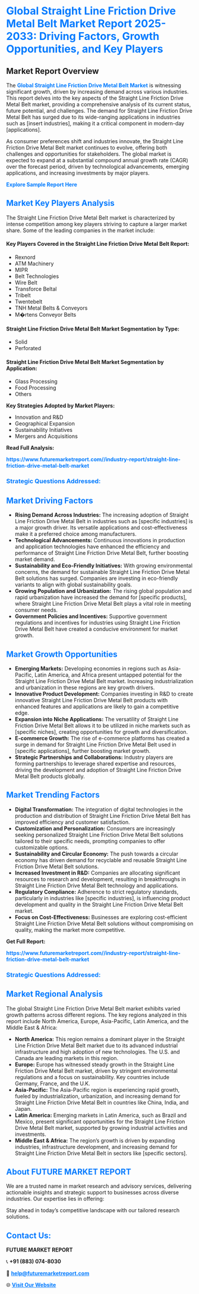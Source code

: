 <h1 style="color: #007BFF;">Global Straight Line Friction Drive Metal Belt Market Report 2025-2033: Driving Factors, Growth Opportunities, and Key Players</h1>

<section id="overview">
<h2>Market Report Overview</h2>
<p>The <a href="https://www.futuremarketreport.com//industry-report/straight-line-friction-drive-metal-belt-market" style="color: #007BFF; text-decoration: none;"><strong>Global Straight Line Friction Drive Metal Belt Market</strong></a> is witnessing significant growth, driven by increasing demand across various industries. This report delves into the key aspects of the Straight Line Friction Drive Metal Belt market, providing a comprehensive analysis of its current status, future potential, and challenges. The demand for Straight Line Friction Drive Metal Belt has surged due to its wide-ranging applications in industries such as [insert industries], making it a critical component in modern-day [applications].</p>
<p>As consumer preferences shift and industries innovate, the Straight Line Friction Drive Metal Belt market continues to evolve, offering both challenges and opportunities for stakeholders. The global market is expected to expand at a substantial compound annual growth rate (CAGR) over the forecast period, driven by technological advancements, emerging applications, and increasing investments by major players.</p>
</section>

<section id="overview">
<p><a href="https://www.futuremarketreport.com//request-sample/reportId=92510" style="color: #007BFF; text-decoration: none;"><strong>Explore Sample Report Here</strong></a></p>
</section>

<section id="key-players">
<h2 style="color: #007BFF;">Market Key Players Analysis</h2>
<p>The Straight Line Friction Drive Metal Belt market is characterized by intense competition among key players striving to capture a larger market share. Some of the leading companies in the market include:</p>
<h4>Key Players Covered in the Straight Line Friction Drive Metal Belt Report:</h4>
<ul><li>Rexnord</li><li>ATM Machinery</li><li>MIPR</li><li>Belt Technologies</li><li>Wire Belt</li><li>Transforce Beltal</li><li>Tribelt</li><li>Twentebelt</li><li>TNH Metal Belts &amp; Conveyors</li><li>M�rtens Conveyor Belts</li></ul>
<h4>Straight Line Friction Drive Metal Belt Market Segmentation by Type:</h4>
<ul><li>Solid</li><li>Perforated</li></ul>

<h4>Straight Line Friction Drive Metal Belt Market Segmentation by Application:</h4>
<ul><li>Glass Processing</li><li>Food Processing</li><li>Others</li></ul>
<p><strong>Key Strategies Adopted by Market Players:</strong></p>
<ul>
<li>Innovation and R&D</li>
<li>Geographical Expansion</li>
<li>Sustainability Initiatives</li>
<li>Mergers and Acquisitions</li>
</ul>
</section>

<section>
<p><strong>Read Full Analysis: </strong></p><a href="https://www.futuremarketreport.com//industry-report/straight-line-friction-drive-metal-belt-market" style="color: #007BFF; text-decoration: none;"><strong>https://www.futuremarketreport.com//industry-report/straight-line-friction-drive-metal-belt-market</strong></a>
<h3 style="color: #007BFF;">Strategic Questions Addressed:</h3>
</section>

<section id="driving-factors">
<h2 style="color: #007BFF;">Market Driving Factors</h2>
<ul>
<li><strong>Rising Demand Across Industries:</strong> The increasing adoption of Straight Line Friction Drive Metal Belt in industries such as [specific industries] is a major growth driver. Its versatile applications and cost-effectiveness make it a preferred choice among manufacturers.</li>
<li><strong>Technological Advancements:</strong> Continuous innovations in production and application technologies have enhanced the efficiency and performance of Straight Line Friction Drive Metal Belt, further boosting market demand.</li>
<li><strong>Sustainability and Eco-Friendly Initiatives:</strong> With growing environmental concerns, the demand for sustainable Straight Line Friction Drive Metal Belt solutions has surged. Companies are investing in eco-friendly variants to align with global sustainability goals.</li>
<li><strong>Growing Population and Urbanization:</strong> The rising global population and rapid urbanization have increased the demand for [specific products], where Straight Line Friction Drive Metal Belt plays a vital role in meeting consumer needs.</li>
<li><strong>Government Policies and Incentives:</strong> Supportive government regulations and incentives for industries using Straight Line Friction Drive Metal Belt have created a conducive environment for market growth.</li>
</ul>
</section>

<section id="growth-opportunities">
<h2 style="color: #007BFF;">Market Growth Opportunities</h2>
<ul>
<li><strong>Emerging Markets:</strong> Developing economies in regions such as Asia-Pacific, Latin America, and Africa present untapped potential for the Straight Line Friction Drive Metal Belt market. Increasing industrialization and urbanization in these regions are key growth drivers.</li>
<li><strong>Innovative Product Development:</strong> Companies investing in R&D to create innovative Straight Line Friction Drive Metal Belt products with enhanced features and applications are likely to gain a competitive edge.</li>
<li><strong>Expansion into Niche Applications:</strong> The versatility of Straight Line Friction Drive Metal Belt allows it to be utilized in niche markets such as [specific niches], creating opportunities for growth and diversification.</li>
<li><strong>E-commerce Growth:</strong> The rise of e-commerce platforms has created a surge in demand for Straight Line Friction Drive Metal Belt used in [specific applications], further boosting market growth.</li>
<li><strong>Strategic Partnerships and Collaborations:</strong> Industry players are forming partnerships to leverage shared expertise and resources, driving the development and adoption of Straight Line Friction Drive Metal Belt products globally.</li>
</ul>
</section>

<section id="trending-factors">
<h2 style="color: #007BFF;">Market Trending Factors</h2>
<ul>
<li><strong>Digital Transformation:</strong> The integration of digital technologies in the production and distribution of Straight Line Friction Drive Metal Belt has improved efficiency and customer satisfaction.</li>
<li><strong>Customization and Personalization:</strong> Consumers are increasingly seeking personalized Straight Line Friction Drive Metal Belt solutions tailored to their specific needs, prompting companies to offer customizable options.</li>
<li><strong>Sustainability and Circular Economy:</strong> The push towards a circular economy has driven demand for recyclable and reusable Straight Line Friction Drive Metal Belt solutions.</li>
<li><strong>Increased Investment in R&D:</strong> Companies are allocating significant resources to research and development, resulting in breakthroughs in Straight Line Friction Drive Metal Belt technology and applications.</li>
<li><strong>Regulatory Compliance:</strong> Adherence to strict regulatory standards, particularly in industries like [specific industries], is influencing product development and quality in the Straight Line Friction Drive Metal Belt market.</li>
<li><strong>Focus on Cost-Effectiveness:</strong> Businesses are exploring cost-efficient Straight Line Friction Drive Metal Belt solutions without compromising on quality, making the market more competitive.</li>
</ul>
</section>

<section>
<p><strong>Get Full Report: </strong></p><a href="https://www.futuremarketreport.com//industry-report/straight-line-friction-drive-metal-belt-market" style="color: #007BFF; text-decoration: none;"><strong>https://www.futuremarketreport.com//industry-report/straight-line-friction-drive-metal-belt-market</strong></a>
<h3 style="color: #007BFF;">Strategic Questions Addressed:</h3>
</section>


<section id="regional-analysis">
<h2 style="color: #007BFF;">Market Regional Analysis</h2>
<p>The global Straight Line Friction Drive Metal Belt market exhibits varied growth patterns across different regions. The key regions analyzed in this report include North America, Europe, Asia-Pacific, Latin America, and the Middle East & Africa:</p>
<ul>
<li><strong>North America:</strong> This region remains a dominant player in the Straight Line Friction Drive Metal Belt market due to its advanced industrial infrastructure and high adoption of new technologies. The U.S. and Canada are leading markets in this region.</li>
<li><strong>Europe:</strong> Europe has witnessed steady growth in the Straight Line Friction Drive Metal Belt market, driven by stringent environmental regulations and a focus on sustainability. Key countries include Germany, France, and the U.K.</li>
<li><strong>Asia-Pacific:</strong> The Asia-Pacific region is experiencing rapid growth, fueled by industrialization, urbanization, and increasing demand for Straight Line Friction Drive Metal Belt in countries like China, India, and Japan.</li>
<li><strong>Latin America:</strong> Emerging markets in Latin America, such as Brazil and Mexico, present significant opportunities for the Straight Line Friction Drive Metal Belt market, supported by growing industrial activities and investments.</li>
<li><strong>Middle East & Africa:</strong> The region’s growth is driven by expanding industries, infrastructure development, and increasing demand for Straight Line Friction Drive Metal Belt in sectors like [specific sectors].</li>
</ul>
</section>

<footer>
<h2 style="color: #007BFF;">About FUTURE MARKET REPORT</h2>
<p>We are a trusted name in market research and advisory services, delivering actionable insights and strategic support to businesses across diverse industries. Our expertise lies in offering:</p>

<p>Stay ahead in today’s competitive landscape with our tailored research solutions.</p>

<h2 style="color: #007BFF;">Contact Us:</h2>
<p><strong>FUTURE MARKET REPORT</strong></p>
<p>📞 <strong>+91 (883) 074-8030</strong></p>
<p>📧 <strong><a href="mailto:help@futuremarketreport.com" style="color: #007BFF;">help@futuremarketreport.com</a></strong></p>
<p>🌐 <strong><a href="https://www.futuremarketreport.com/" style="color: #007BFF;">Visit Our Website</a></strong></p>
</footer>